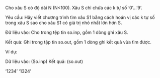 Cho xâu S có độ dài N (N<100). Xâu S chỉ chứa các k‎ tự số ‘0’…’9’.

Yêu cầu: Hãy viết chương trình tìm xâu S1 bằng cách hoán vị các k‎ tự số trong xâu S sao cho xâu S1 có giá trị nhỏ nhất lớn hơn S.

Đữ liệu vào: Cho trong tệp tin so.inp, gồm 1 dòng ghi xâu S.

Kết quả: Ghi trong tập tin so.out, gồm 1 dòng ghi kết quả vừa tìm được.

Ví dụ:

Dữ liệu vào: (So.inp)     Kết quả: (so.out)

‘1234’   ‘1324’